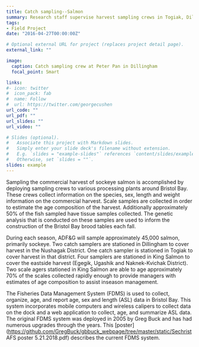 ```yaml
---
title: Catch sampling--Salmon
summary: Research staff supervise harvest sampling crews in Togiak, Dillingham and King salmon that are tasked with sampling the harvest.
tags:
- Field Project
date: "2016-04-27T00:00:00Z"

# Optional external URL for project (replaces project detail page).
external_link: ""

image:
  caption: Catch sampling crew at Peter Pan in Dillingham
  focal_point: Smart

links:
#- icon: twitter
#  icon_pack: fab
#  name: Follow
#  url: https://twitter.com/georgecushen
url_code: ""
url_pdf: ""
url_slides: ""
url_video: ""

# Slides (optional).
#   Associate this project with Markdown slides.
#   Simply enter your slide deck's filename without extension.
#   E.g. `slides = "example-slides"` references `content/slides/example-slides.md`.
#   Otherwise, set `slides = ""`.
slides: example
---
```

Sampling the commercial harvest of sockeye salmon is accomplished by deploying sampling crews to various processing plants around Bristol Bay. These crews collect information on the species, sex, length and weight information on the commercial harvest. Scale samples are collected in order to estimate the age composition of the harvest. Additionally approximately 50% of the fish sampled have tissue samples collected. The genetic analysis that is conducted on these samples are used to inform the construction of the Bristol Bay brood tables each fall.

During each season, ADF&G will sample approximately 45,000 salmon, primarily sockeye. Two catch samplers are stationed in Dillingham to cover harvest in the Nushagak District. One catch sampler is stationed in Togiak to cover harvest in that district. Four samplers are stationed in King Salmon to cover the eastside harvest (Egegik, Ugashik and Naknek-Kvichak District). Two scale agers stationed in King Salmon are able to age approximately 70% of the scales collected rapidly enough to provide managers with estimates of age composition to assist inseason management.

The Fisheries Data Management System (FDMS) is used to collect, organize, age, and report age, sex and length (ASL) data in Bristol Bay. This system incorporates mobile computers and wireless calipers to collect data on the dock and a web application to collect, age, and summarize ASL data. The original FDMS system was deployed in 2005 by Greg Buck and has had numerous upgrades through the years. This [poster](https://github.com/GregBuck/gbbuck_webpage/tree/master/static/Sechrist AFS poster 5.21.2018.pdf) describes the current FDMS system.
